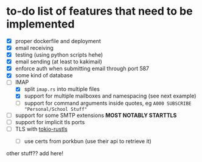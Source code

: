 # to-do list of features that need to be implemented

- [X] proper dockerfile and deployment
- [X] email receiving
- [X] testing (using python scripts hehe)
- [X] email sending (at least to kakimail)
- [X] enforce auth when submitting email through port 587
- [X] some kind of database
- [ ] IMAP
    - [X] split `imap.rs` into multiple files
    - [x] support for multiple mailboxes and namespacing (see next example)
    - [ ] support for command arguments inside quotes, eg `A000 SUBSCRIBE "Personal/School Stuff"`
- [ ] support for some SMTP extensions **MOST NOTABLY STARTTLS**
- [ ] support for implicit tls ports
- [ ] TLS with [tokio-rustls](https://crates.io/crates/tokio-rustls)
    - [ ] use certs from porkbun (use their api to retrieve it)



other stuff?? add here!
